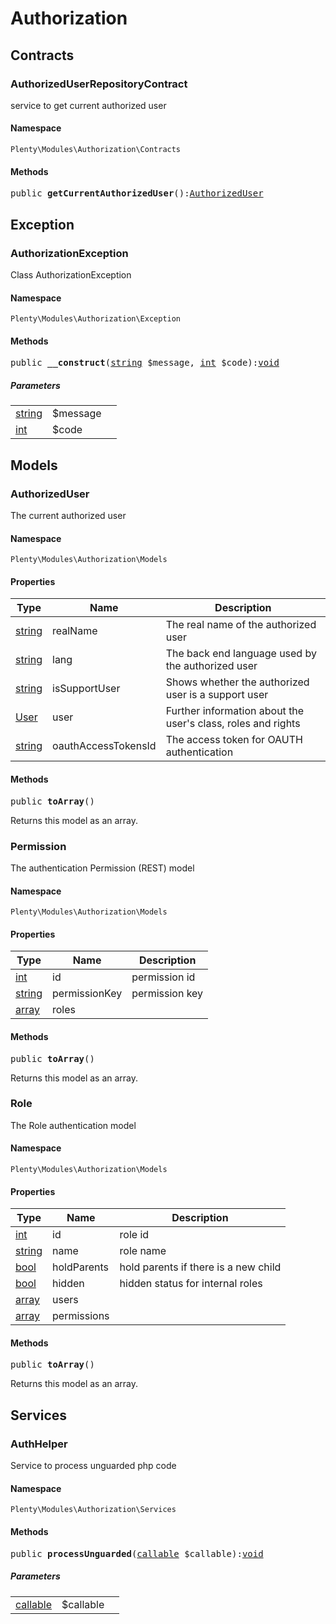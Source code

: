 

# Authorization<a name="authorization_authorization"></a>
    
## Contracts<a name="authorization_authorization_contracts"></a>
### AuthorizedUserRepositoryContract<a name="authorization_contracts_authorizeduserrepositorycontract"></a>

service to get current authorized user


#### Namespace

`Plenty\Modules\Authorization\Contracts`





#### Methods

<pre>public <strong>getCurrentAuthorizedUser</strong>():<a href="authorization#authorization_models_authorizeduser">AuthorizedUser</a>
</pre>

    

    
## Exception<a name="authorization_authorization_exception"></a>
### AuthorizationException<a name="authorization_exception_authorizationexception"></a>

Class AuthorizationException


#### Namespace

`Plenty\Modules\Authorization\Exception`





#### Methods

<pre>public <strong>__construct</strong>(<a target="_blank" href="http://php.net/string">string</a> $message, <a target="_blank" href="http://php.net/int">int</a> $code):<a href="miscellaneous#miscellaneous__void">void</a>
</pre>

    

    
##### <strong>Parameters</strong>
    
<table class="table table-condensed">    <tr>
        <td><a target="_blank" href="http://php.net/string">string</a></td>
        <td>$message</td>
        <td></td>
    </tr>
    <tr>
        <td><a target="_blank" href="http://php.net/int">int</a></td>
        <td>$code</td>
        <td></td>
    </tr>
</table>


## Models<a name="authorization_authorization_models"></a>
### AuthorizedUser<a name="authorization_models_authorizeduser"></a>

The current authorized user


#### Namespace

`Plenty\Modules\Authorization\Models`




#### Properties

<table class="table table-bordered table-striped table-condensed table-hover">
    <thead>
    <tr>
        <th>Type</th>
        <th>Name</th>
        <th>Description</th>
    </tr>
    </thead>
    <tbody><tr>
            <td><a target="_blank" href="http://php.net/string">string</a></td>
            <td>realName</td>
            <td>The real name of the authorized user</td>
        </tr><tr>
            <td><a target="_blank" href="http://php.net/string">string</a></td>
            <td>lang</td>
            <td>The back end language used by the authorized user</td>
        </tr><tr>
            <td><a target="_blank" href="http://php.net/string">string</a></td>
            <td>isSupportUser</td>
            <td>Shows whether the authorized user is a support user</td>
        </tr><tr>
            <td><a href="authentication#authentication_models_user">User</a>
</td>
            <td>user</td>
            <td>Further information about the user's class, roles and rights</td>
        </tr><tr>
            <td><a target="_blank" href="http://php.net/string">string</a></td>
            <td>oauthAccessTokensId</td>
            <td>The access token for OAUTH authentication</td>
        </tr></tbody>
</table>


#### Methods

<pre>public <strong>toArray</strong>()</pre>

    
Returns this model as an array.
    

### Permission<a name="authorization_models_permission"></a>

The authentication Permission (REST) model


#### Namespace

`Plenty\Modules\Authorization\Models`




#### Properties

<table class="table table-bordered table-striped table-condensed table-hover">
    <thead>
    <tr>
        <th>Type</th>
        <th>Name</th>
        <th>Description</th>
    </tr>
    </thead>
    <tbody><tr>
            <td><a target="_blank" href="http://php.net/int">int</a></td>
            <td>id</td>
            <td>permission id</td>
        </tr><tr>
            <td><a target="_blank" href="http://php.net/string">string</a></td>
            <td>permissionKey</td>
            <td>permission key</td>
        </tr><tr>
            <td><a target="_blank" href="http://php.net/array">array</a></td>
            <td>roles</td>
            <td></td>
        </tr></tbody>
</table>


#### Methods

<pre>public <strong>toArray</strong>()</pre>

    
Returns this model as an array.
    

### Role<a name="authorization_models_role"></a>

The Role authentication model


#### Namespace

`Plenty\Modules\Authorization\Models`




#### Properties

<table class="table table-bordered table-striped table-condensed table-hover">
    <thead>
    <tr>
        <th>Type</th>
        <th>Name</th>
        <th>Description</th>
    </tr>
    </thead>
    <tbody><tr>
            <td><a target="_blank" href="http://php.net/int">int</a></td>
            <td>id</td>
            <td>role id</td>
        </tr><tr>
            <td><a target="_blank" href="http://php.net/string">string</a></td>
            <td>name</td>
            <td>role name</td>
        </tr><tr>
            <td><a target="_blank" href="http://php.net/bool">bool</a></td>
            <td>holdParents</td>
            <td>hold parents if there is a new child</td>
        </tr><tr>
            <td><a target="_blank" href="http://php.net/bool">bool</a></td>
            <td>hidden</td>
            <td>hidden status for internal roles</td>
        </tr><tr>
            <td><a target="_blank" href="http://php.net/array">array</a></td>
            <td>users</td>
            <td></td>
        </tr><tr>
            <td><a target="_blank" href="http://php.net/array">array</a></td>
            <td>permissions</td>
            <td></td>
        </tr></tbody>
</table>


#### Methods

<pre>public <strong>toArray</strong>()</pre>

    
Returns this model as an array.
    
## Services<a name="authorization_authorization_services"></a>
### AuthHelper<a name="authorization_services_authhelper"></a>

Service to process unguarded php code


#### Namespace

`Plenty\Modules\Authorization\Services`





#### Methods

<pre>public <strong>processUnguarded</strong>(<a target="_blank" href="http://php.net/callable">callable</a> $callable):<a href="miscellaneous#miscellaneous__void">void</a>
</pre>

    

    
##### <strong>Parameters</strong>
    
<table class="table table-condensed">    <tr>
        <td><a target="_blank" href="http://php.net/callable">callable</a></td>
        <td>$callable</td>
        <td></td>
    </tr>
</table>


